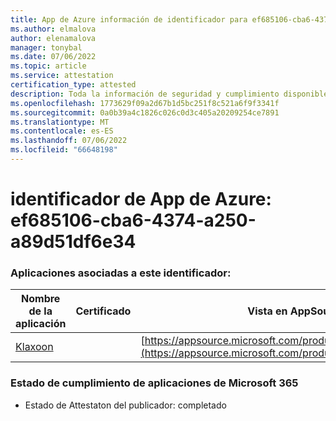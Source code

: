 ```yaml
---
title: App de Azure información de identificador para ef685106-cba6-4374-a250-a89d51df6e34
ms.author: elmalova
author: elenamalova
manager: tonybal
ms.date: 07/06/2022
ms.topic: article
ms.service: attestation
certification_type: attested
description: Toda la información de seguridad y cumplimiento disponible para ef685106-cba6-4374-a250-a89d51df6e34.
ms.openlocfilehash: 1773629f09a2d67b1d5bc251f8c521a6f9f3341f
ms.sourcegitcommit: 0a0b39a4c1826c026c0d3c405a20209254ce7891
ms.translationtype: MT
ms.contentlocale: es-ES
ms.lasthandoff: 07/06/2022
ms.locfileid: "66648198"
---
```

# <a name="azure-app-id-ef685106-cba6-4374-a250-a89d51df6e34"></a>identificador de App de Azure: ef685106-cba6-4374-a250-a89d51df6e34


### <a name="apps-associated-with-this-id"></a>Aplicaciones asociadas a este identificador:
| **Nombre de la aplicación** | **Certificado** | **Vista en AppSource** |
|--------------|---------------|-----------------------|
| [Klaxoon](../forward/WA104382058.md) |  | [https://appsource.microsoft.com/product/office/WA104382058](https://appsource.microsoft.com/product/office/WA104382058) |

### <a name="microsoft-365-app-compliance-status"></a>Estado de cumplimiento de aplicaciones de Microsoft 365
- Estado de Attestaton del publicador: completado
